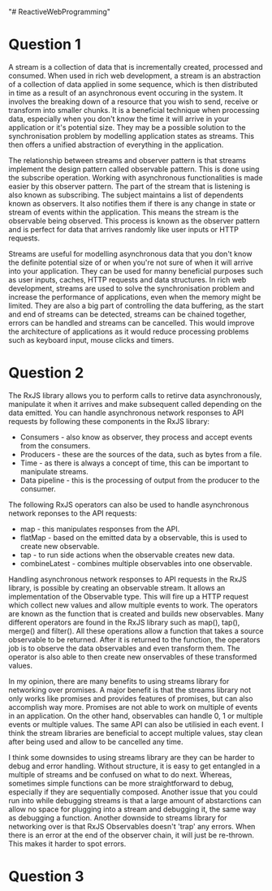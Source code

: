 "# ReactiveWebProgramming" 

# Question 1
A stream is a collection of data that is incrementally created, processed and consumed. When used in rich web development, a stream is an abstraction of a collection of data applied in some sequence, which is then distributed in time as a result of an asynchronous event occuring in the system. It involves the breaking down of a resource that you wish to send, receive or transform into smaller chunks. It is a beneficial technique when processing data, especially when you don't know the time it will arrive in your application or it's potential size. They may be a possible solution to the synchronisation problem by modelling application states as streams. This then offers a unified abstraction of everything in the application. 

The relationship between streams and observer pattern is that streams implement the design pattern called observable pattern. This is done using the subscribe operation. Working with asynchronous functionalities is made easier by this observer pattern. The part of the stream that is listening is also known as subscribing. The subject maintains a list of dependents known as observers. It also notifies them if there is any change in state or stream of events within the application. This means the stream is the observable being observed. This process is known as the observer pattern and is perfect for data that arrives randomly like user inputs or HTTP requests.

Streams are useful for modelling asynchronous data that you don't know the definite potential size of or when you're not sure of when it will arrive into your application. They can be used for manny beneficial purposes such as user inputs, caches, HTTP requests and data structures. In rich web development, streams are used to solve the synchronisation problem and increase the performance of applications, even when the memory might be limited. They are also a big part of controlling the data buffering, as the start and end of streams can be detected, streams can be chained together, errors can be handled and streams can be cancelled. This would improve the architecture of applications as it would reduce processing problems such as keyboard input, mouse clicks and timers.


# Question 2
The RxJS library allows you to perform calls to retirve data asynchronously, manipulate it when it arrives and make subsequent called depending on the data emitted. You can handle asynchronous network responses to API requests by following these components in the RxJS library:
- Consumers - also know as observer, they process and accept events from the consumers.
- Producers - these are the sources of the data, such as bytes from a file.
- Time - as there is always a concept of time, this can be important to manipulate streams.
- Data pipeline - this is the processing of output from the producer to the consumer.

The following RxJS operators can also be used to handle asynchronous network reponses to the API requests:
- map - this manipulates responses from the API.
- flatMap - based on the emitted data by a observable, this is used to create new observable.
- tap - to run side actions when the observable creates new data.
- combineLatest - combines multiple observables into one observable.

Handling asynchronous network responses to API requests in the RxJS library, is possible by creating an observable stream. It allows an implementation of the Observable type. This will fire up a HTTP request which collect new values and allow multiple events to work. The operators are known as the function that is created and builds new observables. Many different operators are found in the RxJS library such as map(), tap(), merge() and filter(). All these operations allow a function that takes a source observable to be returned. After it is returned to the function, the operators job is to observe the data observables and even transform them. The operator is also able to then create new onservables of these transformed values.

In my opinion, there are many benefits to using streams library for networking over promises. A major benefit is that the streams library not only works like promises and provides features of promises, but can also accomplish way more. Promises are not able to work on multiple of events in an application. On the other hand, observables can handle 0, 1 or multiple events or multiple values. The same API can also be utilisied in each event. I think the stream libraries are beneficial to accept multiple values, stay clean after being used and allow to be cancelled any time.

I think some downsides to using streams library are they can be harder to debug and error handling. Without structure, it is easy to get entangled in a multiple of streams and be confused on what to do next. Whereas, sometimes simple functions can be more straightforward to debug, especially if they are sequentially composed. Another issue that you could run into while debugging streams is that a large amount of abstarctions can allow no space for plugging into a stream and debugging it, the same way as debugging a function. Another downside to streams library for networking over is that RxJS Observables doesn't 'trap' any errors. When there is an error at the end of the observer chain, it will just be re-thrown. This makes it harder to spot errors.


# Question 3

